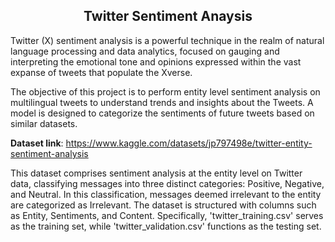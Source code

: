 <h2 align="center">Twitter Sentiment Anaysis</h2>

Twitter (X) sentiment analysis is a powerful technique in the realm of natural language processing and data analytics, focused on gauging and interpreting the emotional tone and opinions expressed within the vast expanse of tweets that populate the Xverse.

The objective of this project is to perform entity level sentiment analysis on multilingual tweets to understand trends and insights about the Tweets. A model is designed to categorize the sentiments of future tweets based on similar datasets.

**Dataset link**: https://www.kaggle.com/datasets/jp797498e/twitter-entity-sentiment-analysis

This dataset comprises sentiment analysis at the entity level on Twitter data, classifying messages into three distinct categories: Positive, Negative, and Neutral. In this classification, messages deemed irrelevant to the entity are categorized as Irrelevant. The dataset is structured with columns such as Entity, Sentiments, and Content. Specifically, 'twitter_training.csv' serves as the training set, while 'twitter_validation.csv' functions as the testing set.
